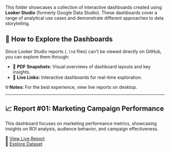 This folder showcases a collection of interactive dashboards created using **Looker Studio** (formerly Google Data Studio). These dashboards cover a range of analytical use cases and demonstrate different approaches to data storytelling.

## 🚀 How to Explore the Dashboards

Since Looker Studio reports (`.ltd` files) can't be viewed directly on GitHub, you can explore them through:  
- 📄 **PDF Snapshots:** Visual overviews of dashboard layouts and key insights.  
- 🔗 **Live Links:** Interactive dashboards for real-time exploration.

**💡 Notes:** For the best experience, view live reports on desktop.

---

## 📈 Report #01: Marketing Campaign Performance
This dashboard focuses on marketing performance metrics, showcasing insights on ROI analysis, audience behavior, and campaign effectiveness.

🔗 [View Live Report](https://lookerstudio.google.com/reporting/b6a4da74-6671-4cdf-a05d-6b1b1de52801)  
📂 [Explore Dataset](https://www.kaggle.com/datasets/manishabhatt22/marketing-campaign-performance-dataset/data)
